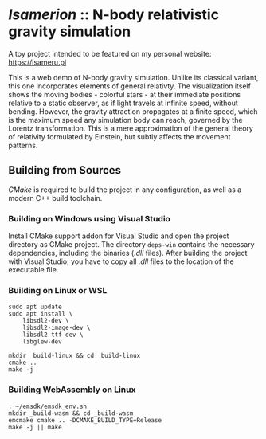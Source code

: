 
# *Isamerion* :: N-body relativistic gravity simulation

A toy project intended to be featured on my personal website: https://isameru.pl

This is a web demo of N-body gravity simulation.
Unlike its classical variant, this one incorporates elements of general relativty.
The visualization itself shows the moving bodies - colorful stars - at their immediate positions relative to a static observer, as if light travels at infinite speed, without bending.
However, the gravity attraction propagates at a finite speed, which is the maximum speed any simulation body can reach, governed by the Lorentz transformation.
This is a mere approximation of the general theory of relativity formulated by Einstein, but subtly affects the movement patterns.

## Building from Sources

_CMake_ is required to build the project in any configuration, as well as a modern C++ build toolchain.

### Building on Windows using Visual Studio

Install CMake support addon for Visual Studio and open the project directory as CMake project.
The directory `deps-win` contains the necessary dependencies, including the binaries (_.dll_ files).
After building the project with Visual Studio, you have to copy all _.dll_ files to the location of the executable file.

### Building on Linux or WSL

```
sudo apt update
sudo apt install \
    libsdl2-dev \
    libsdl2-image-dev \
    libsdl2-ttf-dev \
    libglew-dev

mkdir _build-linux && cd _build-linux
cmake ..
make -j
```

### Building WebAssembly on Linux

```
. ~/emsdk/emsdk_env.sh
mkdir _build-wasm && cd _build-wasm
emcmake cmake .. -DCMAKE_BUILD_TYPE=Release
make -j || make
```
